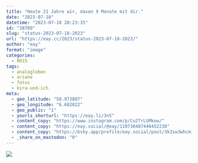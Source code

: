```yaml
---
title: "Heute 21 Jahre wir, davon 9 Monate mit dir."
date: "2023-07-18"
datetime: "2023-07-18 20:23:35"
id: "38709"
slug: "status-2023-07-18-2023"
url: "https://eay.cc/2023/status-2023-07-18-2023/"
author: "eay"
format: "image"
categories:
  - 0815
tags:
  - analogleben
  - ariane
  - fotos
  - kira-und-ich
meta:
  - geo_latitude: "50.973887"
  - geo_longitude: "6.682822"
  - geo_public: "1"
  - yourls_shorturl: "https://eay.li/3n5"
  - content_copy: "https://www.instagram.com/p/Cu2TrLGMkow/"
  - content_copy: "https://eay.social/@eay/110736487446452238"
  - content_copy: "https://bsky.app/profile/eay.social/post/3k2sw3whcmi2z"
  - _share_on_mastodon: "0"
---
```


![](https://eay.cc/uploads/2023/21-jahre.jpg)
